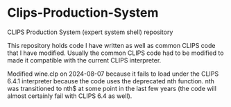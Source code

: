 # Clips-Production-System
CLIPS Production System (expert system shell) repository

This repository holds code I have written as well as common CLIPS code that I have modified.  Usually the common CLIPS code had to be modified to made it compatible with the current CLIPS interpreter.

Modified wine.clp on 2024-08-07 because it fails to load under the CLIPS 6.4.1 interpreter because the code uses the deprecated nth function.  nth was transitioned to nth$ at some point in the last few years (the code will almost certainly fail with CLIPS 6.4 as well).
